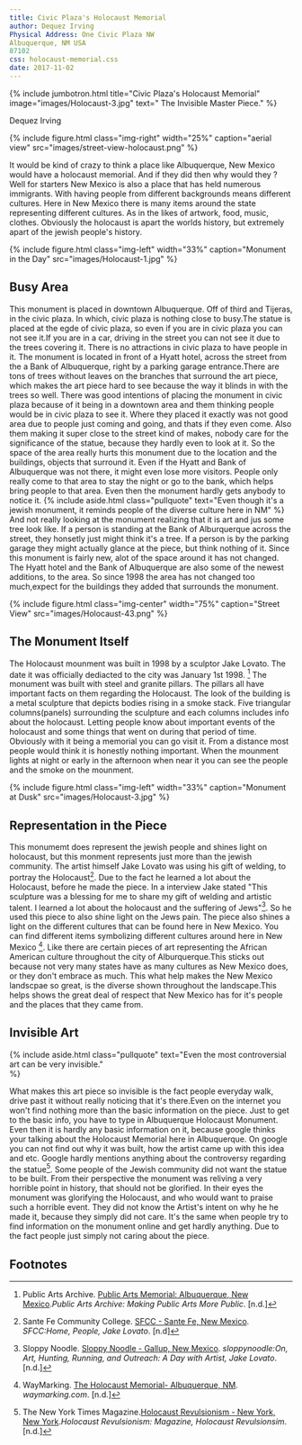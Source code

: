 ```yaml
---
title: Civic Plaza's Holocaust Memorial
author: Dequez Irving
Physical Address: One Civic Plaza NW
Albuquerque, NM USA
87102
css: holocaust-memorial.css
date: 2017-11-02
---
```

{% include jumbotron.html
title="Civic Plaza's Holocaust Memorial"
image="images/Holocaust-3.jpg"
text=" The Invisible Master Piece."
%} 


Dequez Irving


{% include figure.html
  class="img-right"
  width="25%"
  caption="aerial view"
  src="images/street-view-holocaust.png"
%}

It would be kind of crazy to think a place like Albuquerque, New Mexico would have a holocaust memorial. And if they did then why would they ? Well for starters New Mexico is also a place that has held numerous immigrants. With having people from different backgrounds means different cultures. Here in New Mexico there is many items around the state representing different cultures. As in the likes of artwork, food, music, clothes. Obviously the holocaust is apart the worlds history, but extremely apart of the jewish people's history.

{% include figure.html
  class="img-left"
  width="33%"
  caption="Monument in the Day"
  src="images/Holocaust-1.jpg"
%}

## Busy Area

This monument is placed in downtown Albuquerque. Off of third and Tijeras, in the civic plaza. In which, civic plaza is nothing close to busy.The statue is placed at the egde of civic plaza, so even if you are in civic plaza you can not see it.If you are in a car, driving in the street you can not see it due to the trees covering it. There is no attractions in civic plaza to have people in it. The monument is located in front of a Hyatt hotel, across the street from the a Bank of Albuquerque, right by a parking garage entrance.There are tons of trees without leaves on the branches that surround the art piece, which makes the art piece hard to see because the way it blinds in with the trees so well. There was good intentions of placing the monument in civic plaza because of it being in a downtown area and them thinking people would be in civic plaza to see it. Where they placed it exactly was not good area due to people just coming and going, and thats if they even come. Also them making it super close to the street kind of makes, nobody care for the significance of the statue, because they hardly even to look at it. So the space of the area really hurts this monument due to the location and the buildings, objects that surround it. Even if the Hyatt and Bank of Albuquerque was not there, it might even lose more visitors. People only really come to that area to stay the night or go to the bank, which helps bring people to that area. Even then the monument hardly gets anybody to notice it.
{% include aside.html
  class="pullquote"
  text="Even though it's a jewish monument, it reminds people of the diverse culture here in NM"
  %}
And not really looking at the monument realizing that it is art and jus some tree look like. If a person is standing at the Bank of Alburquerque across the street, they honsetly just might think it's a tree. If a person is by the parking garage they might actually glance at the piece, but think nothing of it. Since this monument is fairly new, alot of the space around it has not changed. The Hyatt hotel and the Bank of Albuquerque are also some of the newest additions, to the area. So since 1998 the area has not changed too much,expect for the buildings they added that surrounds the monument.

{% include figure.html
  class="img-center"
  width="75%"
  caption="Street View"
  src="images/Holocaust-43.png"
%}

## The Monument Itself
The Holocaust mounment was built in 1998 by a sculptor Jake Lovato. The date it was officially dediacted to the city was January 1st 1998. [^DescriptionofMonument] The monument was built with steel and granite pillars. The pillars all have important facts on them regarding the Holocaust. The look of the building is a metal sculpture that depicts bodies rising in a smoke stack. Five triangular columns(panels) surrounding the sculpture and each columns includes info about the holocaust. Letting people know about important events of the holocaust and some things that went on during that period of time. Obviously with it being a memorial you can go visit it. From a distance most people would think it is honestly nothing important. When the mounment lights at night or early in the afternoon when near it you can see the people and the smoke on the mounment.

{% include figure.html
  class="img-left"
  width="33%"
  caption="Monument at Dusk"
  src="images/Holocaust-3.jpg"
%}

## Representation in the Piece
  This monumemt does represent the jewish people and shines light on holocaust, but this monment represents just more than the jewish community. The artist himself Jake Lovato was using his gift of welding, to portray the Holocaust[^JakeLovatosJob].  Due to the fact he learned a lot about the Holocaust, before he made the piece. In a interview Jake stated "This sculpture was a blessing for me to share my gift of welding and artistic talent. I learned a lot about the holocaust and the suffering of Jews"[^WhyJakeLovatoMadeThePiece]. So he used this piece to also shine light on the Jews pain. The piece also shines a light on the different cultures that can be found here in New Mexico. You can find different items symbolizing different cultures around here in New Mexico [^BasicInfoontheMonument]. Like there are certain pieces of art representing the African American culture throughout the city of Alburquerque.This sticks out because not very many states have as many cultures as New Mexico does, or they don't embrace as much. This what help makes the New Mexico landscpae so great, is the diverse shown throughout the landscape.This helps shows the great deal of respect that New Mexico has for it's people and the places that they came from.

## Invisible Art

{% include aside.html
  class="pullquote"
  text="Even the most controversial art can be very invisible."  
  %}
  
 What makes this art piece so invisible is the fact people everyday walk, drive past it without really noticing that it's there.Even on the internet you won't find nothing more than the basic information on the piece. Just to get to the basic info, you have to type in Albuquerque Holocaust Monument. Even then it is hardly any basic information on it, because google thinks your talking about the Holocaust Memorial here in Albuquerque. On google you can not find out why it was built, how the artist came up with this idea and etc. Google hardly mentions anything about the controversy regarding the statue[^StatueControversy]. Some people of the Jewish community did not want the statue to be built. From their perspective the monument was reliving a very horrible point in history, that should not be glorified. In their eyes the monument was glorifying the Holocaust, and who would want to praise such a horrible event. They did not know the Artist's intent on why he he made it, because they simply did not care. It's the same when people try to find information on the monument online and get hardly anything. Due to the fact people just simply not caring about the piece.

## Footnotes
[^DescriptionofMonument]: Public Arts Archive. [Public Arts Memorial: Albuquerque, New Mexico](http://www.publicartarchive.org/work/holocaust-memorial-0).*Public Arts Archive: Making Public Arts More Public*. [n.d.]

[^BasicInfoontheMonument]: WayMarking. [The Holocaust Memorial- Albuquerque, NM](http://www.waymarking.com/waymarks/WM5JJ6_The_Holocaust_Memorial_Albuquerque_NM). *waymarking.com*. [n.d.] 

[^WhyJakeLovatoMadeThePiece]: Sloppy Noodle. [Sloppy Noodle - Gallup, New Mexico](http://www.sloppynoodle.com/wp/on-art-hunting-running-and-outreach-a-day-with-artist-jake-lovato/). *sloppynoodle:On, Art, Hunting, Running, and Outreach: A Day with Artist, Jake Lovato*. [n.d.] 

[^JakeLovatosJob]: Sante Fe Community College. [SFCC - Sante Fe, New Mexico](https://www.sfcc.edu/person/jake-lovato/). *SFCC:Home, People, Jake Lovato*. [n.d]

[^StatueControversy]: The New York Times Magazine.[Holocaust Revulsionism - New York, New York](http://www.nytimes.com/1997/08/17/magazine/holocaust-revulsionism.html).*Holocaust Revulsionism: Magazine, Holocaust Revulsionsim*. [n.d.]





